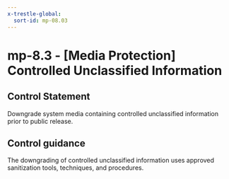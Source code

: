 ```yaml
---
x-trestle-global:
  sort-id: mp-08.03
---
```


# mp-8.3 - \[Media Protection\] Controlled Unclassified Information

## Control Statement

Downgrade system media containing controlled unclassified information prior to public release.

## Control guidance

The downgrading of controlled unclassified information uses approved sanitization tools, techniques, and procedures.
